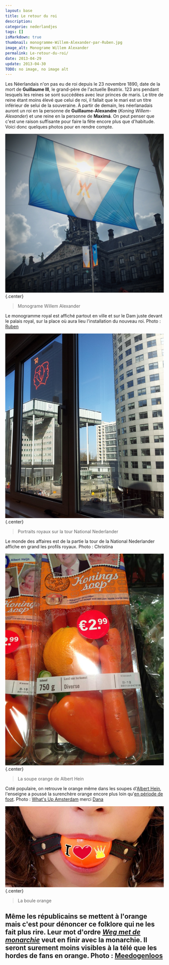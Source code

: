 ```yaml
---
layout: base
title: Le retour du roi
description: 
categorie: nederlandjes
tags: []
isMarkdown: true
thumbnail: monogramme-Willem-Alexander-par-Ruben.jpg
image_alt: Monograme Willem Alexander
permalink: Le-retour-du-roi/
date: 2013-04-29
update: 2013-04-30
TODO: no image, no image alt
---
```


Les Néerlandais n'on pas eu de roi depuis le 23 novembre 1890, date de la mort de **Guillaume III**, le grand-père de l'actuelle Beatrix. 123 ans pendant lesquels les reines se sont succédées avec leur princes de maris. Le titre de reine étant moins élevé que celui de roi, il fallait que le mari est un titre inférieur de selui de la souveraine. À partir de demain, les néerlanadais auront un roi en la personne de **Guillaume-Alexandre** (*Koning Willem-Alexander*) et une reine en la personne de **Maximá**. On peut penser que c'est une raison suffisante pour faire la fête encore plus que d'habitude. Voici donc quelques photos pour en rendre compte.

![Monograme Willem Alexander](monogramme-Willem-Alexander-par-Ruben.jpg){.center}
> Monograme Willem Alexander

Le monogramme royal est affiché partout en ville et sur le Dam juste devant le palais royal, sur la place où aura lieu l'installation du nouveau roi. Photo : [Ruben](http://www.flickr.com/photos/rubenvanstaveren/)

![Portraits royaux sur la tour National Nederlander](Projections-royales-La-Haye-par-Christina.jpg){.center}
> Portraits royaux sur la tour National Nederlander

Le monde des affaires est de la partie la tour de la National Nederlander affiche en grand les profils royaux. Photo : Christina

![La soupe orange de Albert Hein](Soupe-orange-AH-par-Dana.jpg){.center}
> La soupe orange de Albert Hein

Coté populaire, on retrouve le orange même dans les soupes d'[Albert Hein](http://meinamsterdam.nl/?q=albert+hein), l'enseigne a poussé la surenchère orange encore plus loin qu'[en période de foot](http://meinamsterdam.nl/decorations-oranges-choisies). Photo : [ What's Up Amsterdam](https://www.facebook.com/photo.php?fbid=581983878502633&set=a.528047567229598.125494.521751881192500&type=1&theater) merci [Dana](http://danarozmarin.com/)

![La boule orange](wegmetdemonarchie-2.jpg){.center}
> La boule orange

Même les républicains se mettent à l'orange mais c'est pour dénoncer ce folklore qui ne les fait plus rire. Leur mot d'ordre *[Weg met de monarchie](http://hetis2013.nl/)* veut en finir avec la monarchie. Il seront surement moins visibles à la télé que les hordes de fans en orange. Photo : [Meedogenloos](http://meedogenloos.nl/2013/03/30/zaterdagmiddagtirade-door-journeyman/)
---